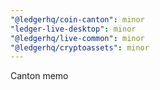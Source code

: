 ```yaml
---
"@ledgerhq/coin-canton": minor
"ledger-live-desktop": minor
"@ledgerhq/live-common": minor
"@ledgerhq/cryptoassets": minor
---
```


Canton memo
